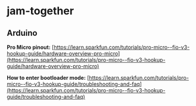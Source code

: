 # jam-together

## Arduino

**Pro Micro pinout:**
[https://learn.sparkfun.com/tutorials/pro-micro--fio-v3-hookup-guide/hardware-overview-pro-micro](https://learn.sparkfun.com/tutorials/pro-micro--fio-v3-hookup-guide/hardware-overview-pro-micro)

**How to enter bootloader mode:**
[https://learn.sparkfun.com/tutorials/pro-micro--fio-v3-hookup-guide/troubleshooting-and-faq](https://learn.sparkfun.com/tutorials/pro-micro--fio-v3-hookup-guide/troubleshooting-and-faq)
